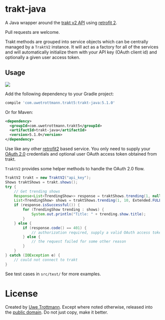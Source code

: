 trakt-java
==========

A Java wrapper around the [trakt v2 API][1] using [retrofit 2][2].

Pull requests are welcome.

Trakt methods are grouped into service objects which can be centrally
managed by a `TraktV2` instance. It will act as a factory for
all of the services and will automatically initialize them with your
API key (OAuth client id) and optionally a given user access token.

## Usage

<a href="https://search.maven.org/#search%7Cga%7C1%7Ctrakt-java"><img src="https://img.shields.io/maven-central/v/com.uwetrottmann.trakt5/trakt-java.svg?style=flat-square"></a>

Add the following dependency to your Gradle project:

```groovy
compile 'com.uwetrottmann.trakt5:trakt-java:5.1.0'
```

Or for Maven:

```xml
<dependency>
  <groupId>com.uwetrottmann.trakt5</groupId>
  <artifactId>trakt-java</artifactId>
  <version>5.1.0</version>
</dependency>
```

Use like any other [retrofit2][2] based service. You only need to supply your [OAuth 2.0][3] credentials and optional user
OAuth access token obtained from trakt.

`TraktV2` provides some helper methods to handle the OAuth 2.0 flow.

```java
TraktV2 trakt = new TraktV2("api_key");
Shows traktShows = trakt.shows();
try {
    // Get trending shows
    Response<List<TrendingShow>> response = traktShows.trending(1, null, Extended.FULLIMAGES).execute();
    List<TrendingShow> shows = traktShows.trending(1, 10, Extended.FULLIMAGES).execute();
    if (response.isSuccessful()) {
        for (TrendingShow trending : shows) {
            System.out.println("Title: " + trending.show.title);
        }
    } else {
        if (response.code() == 401) {
            // authorization required, supply a valid OAuth access token
        } else {
            // the request failed for some other reason
        }
    }
} catch (IOException e) {
    // could not connect to trakt 
}
```

See test cases in `src/test/` for more examples.

# License

Created by [Uwe Trottmann](http://uwetrottmann.com/contact).
Except where noted otherwise, released into the [public domain](UNLICENSE).
Do not just copy, make it better.


 [1]: http://docs.trakt.apiary.io/
 [2]: http://square.github.io/retrofit/
 [3]: https://www.digitalocean.com/community/tutorials/an-introduction-to-oauth-2
